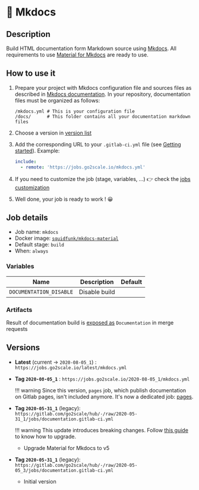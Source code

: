 # 📃 Mkdocs

## Description

Build HTML documentation form Markdown source using
[Mkdocs](https://www.mkdocs.org/). All requirements to use [Material for
Mkdocs](https://squidfunk.github.io/mkdocs-material/) are ready to use.

## How to use it

1. Prepare your project with Mkdocs configuration file and sources files as
   described in [Mkdocs
   documentation](https://www.mkdocs.org/#getting-started). In your repository,
   documentation files must be organized as follows:

    ```
    /mkdocs.yml # This is your configuration file
    /docs/      # This folder contains all your documentation markdown files
    ```
2. Choose a version in [version list](#versions)
3. Add the corresponding URL to your `.gitlab-ci.yml` file (see [Getting
   started](/getting-started)). Example:

    ```yaml
    include:
      - remote: 'https://jobs.go2scale.io/mkdocs.yml'
    ```

4. If you need to customize the job (stage, variables, ...) 👉 check the [jobs
   customization](/getting-started/#jobs-customization)

5. Well done, your job is ready to work ! 😀

## Job details

* Job name: `mkdocs`
* Docker image:
[`squidfunk/mkdocs-material`](https://hub.docker.com/r/squidfunk/mkdocs-material)
* Default stage: `build`
* When: `always`

### Variables

| Name | Description | Default |
| ---- | ----------- | ------- |
| `DOCUMENTATION_DISABLE` | Disable build | |

### Artifacts

Result of documentation build is [exposed
as](https://docs.gitlab.com/ee/ci/yaml/#artifactsexpose_as) `Documentation` in
merge requests

## Versions

* **Latest** (current -> `2020-08-05_1`) : `https://jobs.go2scale.io/latest/mkdocs.yml`
* **Tag `2020-08-05_1`** : `https://jobs.go2scale.io/2020-08-05_1/mkdocs.yml`

    !!! warning
        Since this version, `pages` job, which publish documentation on Gitlab
        pages, isn't included anymore. It's now a dedicated job:
        [pages](Jobs/pages).

* **Tag `2020-05-31_1`** (legacy): `https://gitlab.com/go2scale/hub/-/raw/2020-05-31_1/jobs/documentation.gitlab-ci.yml`

    !!! warning
        This update introduces breaking changes. Follow [this
        guide](https://squidfunk.github.io/mkdocs-material/releases/5/#how-to-upgrade)
        to know how to upgrade.
    * Upgrade Material for Mkdocs to v5

* **Tag `2020-05-31_1`** (legacy): `https://gitlab.com/go2scale/hub/-/raw/2020-05-05_3/jobs/documentation.gitlab-ci.yml`

    * Initial version
